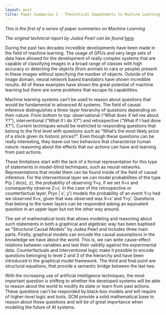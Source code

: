 ```yaml
---
layout: post
title: Paper Summaries I - Theoretical Impediments to Machine Learning.
---
```

*This is the first of a series of paper summaries on Machine Learning*

*The original technical report by Judea Pearl can be found [here](http://web.cs.ucla.edu/~kaoru/theoretical-impediments.pdf).*

During the past two decades incredible developments have been made in
the field of machine learning. The usage of GPUs and very large sets of
data have allowed for the development of really complex systems that are
capable of classifying images in a broad range of classes with high accuracy
or detecting the objects (from animals to cars or people) present in these
images without specifying the number of objects. Outside of the image domain,
neural network based translators have shown incredible results. All of these
examples have shown the great potential of machine learning but there
are some problems that escape its capabilities.

Machine learning systems can’t be used to reason about questions that would
be fundamental in advanced AI systems. The field of causal inference
distinguishes a three-layer hierarchy of questions depending on their nature.
From bottom to top: observational (“What does X tell me about Y?”), interventional
(“What if I do X?”) and retrospective (“What if I had done X?”). Current
techniques would be restricted to responding questions that belong to the
first level with questions such as “What’s the most likely price of a stock
given its historic prices?”. Even though these questions can be really
interesting, they leave out two behaviors that characterize human nature:
reasoning about the effects that our actions can have and learning from past actions.

These limitations start with the lack of a formal representation for this
type of statements in model-blind techniques, such as neural networks.
Representations that model them can be found inside of the field of causal
inference. For the interventional layer we can model probabilities of the
type P(y | do(x), z), the probability of observing Y=y, if we set X=x and
consequently observe Z=z. In the case of the retrospective or counterfactual
layer, P(yx | x’, y’) models the probability of an event Y=y had we observed
X=x, given that was observed was X=x’ and Y=y’. Questions that belong to
the lower layers can be responded asking an equivalent question in an upper
layer but not the other way around.

The set of mathematical tools that allows modeling and reasoning about such
statements in both a graphical and algebraic way has been baptised as
“Structural Causal Models” by Judea Pearl and includes three main parts.
Firstly, graphical models can encode the causal assumptions in the knowledge
we have about the world. This is, we can write cause-effect relations
between variables and test their validity against the experimental data.
Counterfactuals and interventional logic make it possible to encode questions
belonging to level 2 and 3 of the hierarchy and have been introduced in the
graphical model framework. The third and final point are structural
equations, that provide a semantic bridge between the last two. 

With the increasing use of artificial intelligence techniques, the most
important question is shifting to whether the developed systems will be
able to reason about the world to modify its state or learn from past actions.
These questions can’t be responded by black-box models and will require of
higher-level logic and tools. SCM provide a solid mathematical base to
reason about these questions and will be of great importance when modeling
the future of AI systems.




